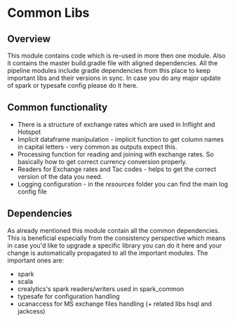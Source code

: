 # Common Libs
## Overview
This module contains code which is re-used in more then one module. Also it contains the master build.gradle file with aligned dependencies.
All the pipeline modules include gradle dependencies from this place to keep important libs and their versions in sync. In case you do any major 
update of spark or typesafe config please do it here.

## Common functionality
* There is a structure of exchange rates which are used in Inflight and Hotspot
* Implicit dataframe manipulation - implicit function to get column names in capital letters - very common as outputs expect this.
* Processing function for reading and joining with exchange rates. So basically how to get correct currency conversion properly.
* Readers for Exchange rates and Tac codes - helps to get the correct version of the data you need.
* Logging configuration - in the _resources_ folder you can find the main log config file


## Dependencies
As already mentioned this module contain all the common dependencies. This is beneficial especially from the consistency perspective which means
in case you'd like to upgrade a specific library you can do it here and your change is automatically propagated to all the important modules. 
The important ones are:
* spark
* scala
* crealytics's spark readers/writers used in spark_common
* typesafe for configuration handling
* ucanaccess for MS exchange files handling (+ related libs hsql and jackcess)
 